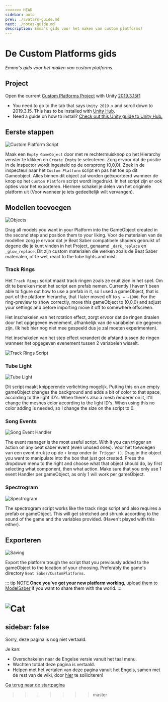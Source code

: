 ```yaml
---
<<<<<<< HEAD
sidebar: auto
prev: ./avatars-guide.md
next: ./notes-guide.md
description: Emma's gids voor het maken van custom platforms!
---
```


# De Custom Platforms gids
_Emma's gids voor het maken van custom platforms._

## Project
Open the current [Custom Platforms Project](https://github.com/affederaffe/CustomPlatforms/releases/latest) with Unity [2019.3.15f1](https://unity3d.com/get-unity/download/archive)

* You need to go to the tab that says `Unity 2019.x` and scroll down to 2019.3.15. This has to be installed with [Unity Hub](https://unity3d.com/get-unity/download).
* Need a guide on how to install? [Check out this Unity guide to Unity Hub.](https://docs.unity3d.com/Manual/LicensesAndActivation.html)

## Eerste stappen
![Custom Platform Script](~@images/models/platforms/CustomPlatformScript.png)

Maak een `Empty GameObject` door met re rechtermuisknop op het Hierarchy venster te klikken en `Create Empty` te selecteren. Zorg ervoor dat de positie in de Inspector wordt ingesteld op de oorsprong (0,0,0). Zoek in de inspecteur naar het `Custom Platform` script en pas het toe op dit Gameobject. Alles binnen dit object zal worden geëxporteerd wanneer de knop op het `Custom Platform` script wordt ingedrukt. In het script zijn er ook opties voor het exporteren. Hiermee schakel je delen van het originele platform uit (Voor wanneer je iets gedeeltelijk wilt vervangen).

## Modellen toevoegen
![Objects](~@images/models/platforms/Objects.png)

Drag all models you want in your Platform into the GameObject created in the second step and position them to your liking. Voor de materialen van de modellen zorg je ervoor dat je Beat Saber compatibele shaders gebruikt of degene die je kunt vinden in het Project, genaamd `_dark_replace` en `_glow_replace`. Dit zijn custom materialen die werken zoals de Beat Saber materialen, of te wel, react to the tube lights and mist.

### Track Rings
Het `Track Rings` script maakt track ringen zoals ze eruit zien in het spel. Om dit te bereiken moet het script een prefab nemen. Currently I haven't been able to figure out how to use a prefab in it, so I used a gameObject, that is part of the platform hierarchy, that I later moved off to `y = -1000`. For the ring-preview to show correctly, move this gameObject to (0,0,0) and adjust your settings and before importing move it off to somewhere offscreen.

Het inschakelen van het rotation effect, zorgt ervoor dat de ringen draaien door het opgegeven evenement, afhankelijk van de variabelen die gegeven zijn. (Ik heb hier nog niet mee gespeeld dus je zal moeten experimenten).

Het inschakelen van het step effect verandert de afstand tussen de ringen wanneer het opgegeven evenement tussen 2 variabelen wisselt.

![Track Rings Script](~@images/models/platforms/TrackRingsScript.png)

### Tube Light
![Tube Light](~@images/models/platforms/TubeLightScript.png)

Dit script maakt knipperende verlichting mogelijk. Putting this on an empty gameObject changes the background and adds a bit of color to that space, according to the light ID's. When there's also a mesh renderer on it, it'll change the meshes color according to the light ID's. When using this no color adding is needed, so I change the size on the script to 0.

### Song Events
![Song Event Handler](~@images/models/platforms/SongEventHandler.png)

The event manager is the most useful script. With it you can trigger an action on any beat saber event (even unused ones). Voor het toevoegen van een event druk je op de `+` knop onder `On Trigger ()`. Drag in the object you want to manipulate into the box that just got created. Press the dropdown menu to the right and choose what that object should do, by first selecting what component, then what action. Make sure that you only use 1 event Handler per gameObject, as only 1 will work per gameObject.

### Spectrogram
![Spectrogram](~@images/models/platforms/Spectrogram.png)

The spectrogram script works like the track rings script and also requires a prefab or gameObject. This will get stretched and shrunk according to the sound of the game and the variables provided. (Haven't played with this either).

## Exporteren

![Saving](~@images/models/platforms/Save.png)

Export the platform trough the script that you previously added to the gameObject to the location of your choosing. Preferably the game's directory `Beat Saber/CustomPlatforms`.

::: tip NOTE **Once you've got your new platform working**, [upload them to ModelSaber](https://modelsaber.com) if you want to share them with the world. :::

![Cat](~@images/models/platforms/Cat.png)
=======
sidebar: false
---

<!-- Disable header rule to hide page from search -->
<!-- markdownlint-disable MD041 -->
Sorry, deze pagina is nog niet vertaald.

Je kan:

* Overschakelen naar de Engelse versie vanuit het taal menu.
* Wachten totdat deze pagina is vertaald.
* Helpen met het vertalen van deze pagina vanuit het Engels, samen met de rest van de wiki, door [hier](https://forms.gle/e3BqA3poMjESARe76) te solliciteren!

[Ga terug naar de startpagina](/nl/)
>>>>>>> master
